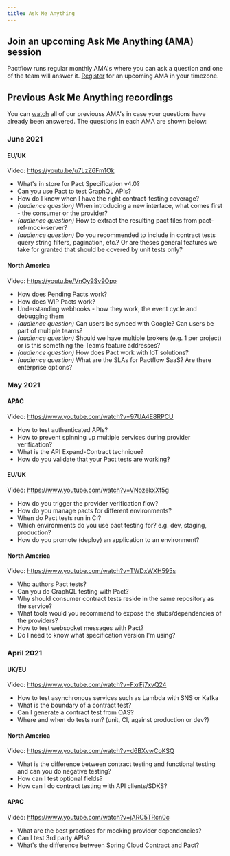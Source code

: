 ```yaml
---
title: Ask Me Anything
---
```


## Join an upcoming Ask Me Anything (AMA) session

Pactflow runs regular monthly AMA's where you can ask a question and one of the team will answer it. [Register](https://www.linkedin.com/company/pactflow/events/?viewAsMember=true) for an upcoming AMA in your timezone.

## Previous Ask Me Anything recordings

You can [watch](https://www.youtube.com/playlist?list=PLwy9Bnco-IpdgdZce-rXeR7EF2_6T8z7S) all of our previouss AMA's in case your questions have already been answered.
The questions in each AMA are shown below:

### June 2021

#### EU/UK

Video: https://youtu.be/u7LzZ6Fm1Ok

- What's in store for Pact Specification v4.0?
- Can you use Pact to test GraphQL APIs?
- How do I know when I have the right contract-testing coverage?
- _(audience question)_ When introducing a new interface, what comes first - the consumer or the provider?
- _(audience question)_ How to extract the resulting pact files from pact-ref-mock-server?
- _(audience question)_ Do you recommended to include in contract tests query string filters, pagination, etc.? Or are theses general features we take for granted that should be covered by unit tests only?

#### North America

Video: https://youtu.be/VnOy9Sv9Opo

- How does Pending Pacts work?
- How does WIP Pacts work?
- Understanding webhooks - how they work, the event cycle and debugging them
- _(audience question)_ Can users be synced with Google? Can users be part of multiple teams?
- _(audience question)_ Should we have multiple brokers (e.g. 1 per project) or is this something the Teams feature addresses?
- _(audience question)_ How does Pact work with IoT solutions?
- _(audience question)_ What are the SLAs for Pactflow SaaS? Are there enterprise options?

### May 2021

#### APAC

Video: https://www.youtube.com/watch?v=97UA4E8RPCU

- How to test authenticated APIs?
- How to prevent spinning up multiple services during provider verification?
- What is the API Expand-Contract technique?
- How do you validate that your Pact tests are working?

#### EU/UK

Video: https://www.youtube.com/watch?v=VNozekxXf5g

- How do you trigger the provider verification flow?
- How do you manage pacts for different environments?
- When do Pact tests run in CI?
- Which environments do you use pact testing for? e.g. dev, staging, production?
- How do you promote (deploy) an application to an environment?

#### North America

Video: https://www.youtube.com/watch?v=TWDxWXH595s

- Who authors Pact tests?
- Can you do GraphQL testing with Pact?
- Why should consumer contract tests reside in the same repository as the service?
- What tools would you recommend to expose the stubs/dependencies of the providers?
- How to test websocket messages with Pact?
- Do I need to know what specification version I'm using?

### April 2021

#### UK/EU

Video: https://www.youtube.com/watch?v=FxrFj7xvQ24

- How to test asynchronous services such as Lambda with SNS or Kafka
- What is the boundary of a contract test?
- Can I generate a contract test from OAS?
- Where and when do tests run? (unit, CI, against production or dev?)

#### North America

Video: https://www.youtube.com/watch?v=d6BXvwCoKSQ

- What is the difference between contract testing and functional testing and can you do negative testing?
- How can I test optional fields?
- How can I do contract testing with API clients/SDKS?

#### APAC

Video: https://www.youtube.com/watch?v=jARC5TRcn0c

- What are the best practices for mocking provider dependencies?
- Can I test 3rd party APIs?
- What's the difference between Spring Cloud Contract and Pact?
